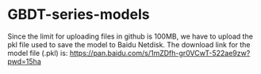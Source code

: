 # GBDT-series-models
Since the limit for uploading files in github is 100MB, we have to upload the pkl file used to save the model to Baidu Netdisk.
The download link for the model file (.pkl) is: https://pan.baidu.com/s/1mZDfh-gr0VCwT-522ae9zw?pwd=15ha
